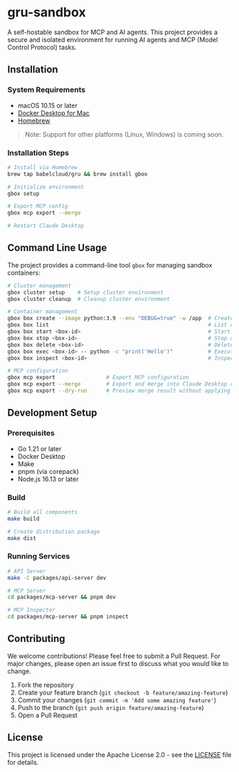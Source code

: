 # gru-sandbox

A self-hostable sandbox for MCP and AI agents. This project provides a secure and isolated environment for running AI agents and MCP (Model Control Protocol) tasks.

## Installation

### System Requirements

- macOS 10.15 or later
- [Docker Desktop for Mac](https://docs.docker.com/desktop/setup/install/mac-install/)
- [Homebrew](https://brew.sh)

> Note: Support for other platforms (Linux, Windows) is coming soon.

### Installation Steps

```bash
# Install via Homebrew
brew tap babelcloud/gru && brew install gbox

# Initialize environment
gbox setup

# Export MCP config
gbox mcp export --merge

# Restart Claude Desktop
```

## Command Line Usage

The project provides a command-line tool `gbox` for managing sandbox containers:

```bash
# Cluster management
gbox cluster setup    # Setup cluster environment
gbox cluster cleanup  # Cleanup cluster environment

# Container management
gbox box create --image python:3.9 --env "DEBUG=true" -w /app  # Create container
gbox box list                                                  # List containers
gbox box start <box-id>                                        # Start container
gbox box stop <box-id>                                         # Stop container
gbox box delete <box-id>                                       # Delete container
gbox box exec <box-id> -- python -c "print('Hello')"           # Execute command
gbox box inspect <box-id>                                      # Inspect container

# MCP configuration
gbox mcp export                # Export MCP configuration
gbox mcp export --merge        # Export and merge into Claude Desktop config
gbox mcp export --dry-run      # Preview merge result without applying changes
```

## Development Setup

### Prerequisites

- Go 1.21 or later
- Docker Desktop
- Make
- pnpm (via corepack)
- Node.js 16.13 or later

### Build

```bash
# Build all components
make build

# Create distribution package
make dist
```

### Running Services

```bash
# API Server
make -C packages/api-server dev

# MCP Server
cd packages/mcp-server && pnpm dev

# MCP Inspector
cd packages/mcp-server && pnpm inspect
```

## Contributing

We welcome contributions! Please feel free to submit a Pull Request. For major changes, please open an issue first to discuss what you would like to change.

1. Fork the repository
2. Create your feature branch (`git checkout -b feature/amazing-feature`)
3. Commit your changes (`git commit -m 'Add some amazing feature'`)
4. Push to the branch (`git push origin feature/amazing-feature`)
5. Open a Pull Request

## License

This project is licensed under the Apache License 2.0 - see the [LICENSE](LICENSE) file for details.
